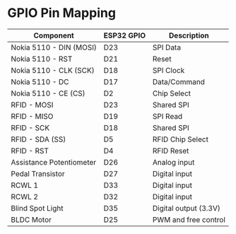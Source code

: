 # GPIO Pin Mapping  

| Component                   | ESP32 GPIO | Description               |
|-----------------------------|------------|---------------------------|
| Nokia 5110 - DIN (MOSI)     | D23        | SPI Data                  |
| Nokia 5110 - RST            | D21        | Reset                     |
| Nokia 5110 - CLK (SCK)      | D18        | SPI Clock                 |
| Nokia 5110 - DC             | D17        | Data/Command              |
| Nokia 5110 - CE (CS)        | D2         | Chip Select               |
| RFID - MOSI                 | D23        | Shared SPI                |
| RFID - MISO                 | D19        | SPI Read                  |
| RFID - SCK                  | D18        | Shared SPI                |
| RFID - SDA (SS)             | D5         | RFID Chip Select          |
| RFID - RST                  | D4         | RFID Reset                |
| Assistance Potentiometer    | D26        | Analog input              |
| Pedal Transistor            | D27        | Digital input             |
| RCWL 1                      | D33        | Digital input             |
| RCWL 2                      | D32        | Digital input             |
| Blind Spot Light            | D35        | Digital output (3.3V)     |
| BLDC Motor                  | D25        | PWM and free control      |
